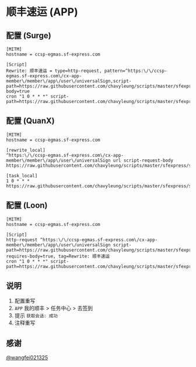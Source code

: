 # 顺丰速运 (APP)

## 配置 (Surge)

```properties
[MITM]
hostname = ccsp-egmas.sf-express.com

[Script]
Rewrite: 顺丰速运 = type=http-request, pattern=^https:\/\/ccsp-egmas.sf-express.com\/cx-app-member\/member\/app\/user\/universalSign,script-path=https://raw.githubusercontent.com/chavyleung/scripts/master/sfexpress/sfexpress.cookie.js,requires-body=true
cron "1 0 * * *" script-path=https://raw.githubusercontent.com/chavyleung/scripts/master/sfexpress/sfexpress.js
```

## 配置 (QuanX)

```properties
[MITM]
hostname = ccsp-egmas.sf-express.com

[rewrite_local]
^https:\/\/ccsp-egmas.sf-express.com\/cx-app-member\/member\/app\/user\/universalSign url script-request-body https://raw.githubusercontent.com/chavyleung/scripts/master/sfexpress/sfexpress.cookie.js

[task_local]
1 0 * * * https://raw.githubusercontent.com/chavyleung/scripts/master/sfexpress/sfexpress.js
```

## 配置 (Loon)

```properties
[MITM]
hostname = ccsp-egmas.sf-express.com

[Script]
http-request ^https:\/\/ccsp-egmas.sf-express.com\/cx-app-member\/member\/app\/user\/universalSign script-path=https://raw.githubusercontent.com/chavyleung/scripts/master/sfexpress/sfexpress.cookie.js, requires-body=true, tag=Rewrite: 顺丰速运
cron "1 0 * * *" script-path=https://raw.githubusercontent.com/chavyleung/scripts/master/sfexpress/sfexpress.js
```

## 说明

1. 配置重写
2. `APP` 我的顺丰 > 任务中心 > 去签到
3. 提示 `获取会话: 成功`
4. 注释重写

## 感谢

[@wangfei021325](https://github.com/wangfei021325)
